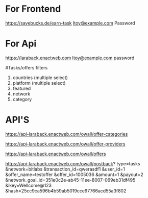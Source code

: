 # For Frontend

https://savebucks.de/earn-task
ltoy@example.com
Password

# For Api

https://laraback.enactweb.com
ltoy@example.com
password

#Tasks/offers filters

1. countries (multiple select)
2. platform (multiple select)
3. featured
4. network
5. category

# API'S

https://api-laraback.enactweb.com/owall/offer-categories

https://api-laraback.enactweb.com/owall/offer-providers

https://api-laraback.enactweb.com/owall/offers

https://api-laraback.enactweb.com/owall/postback?
type=tasks
&network=bitlabs
&transaction_id=qwerasdf1
&user_id=1
&offer_name=testoffer
&offer_id=1005036
&amount=1
&payout=2
&network_goal_id=351e0c2e-ab45-11ee-8007-069eb31df495
&ikey=Wellcome@123
&hash=25cc9ca596b4b59ab5019cce97766acd55a3f802
